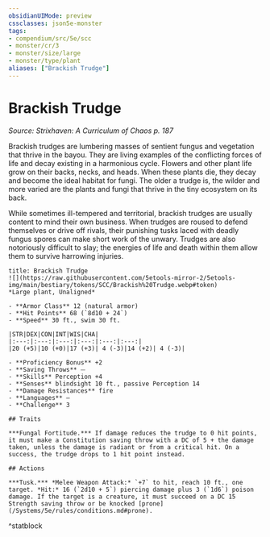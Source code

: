 ```yaml
---
obsidianUIMode: preview
cssclasses: json5e-monster
tags:
- compendium/src/5e/scc
- monster/cr/3
- monster/size/large
- monster/type/plant
aliases: ["Brackish Trudge"]
---
```

# Brackish Trudge
*Source: Strixhaven: A Curriculum of Chaos p. 187*  

Brackish trudges are lumbering masses of sentient fungus and vegetation that thrive in the bayou. They are living examples of the conflicting forces of life and decay existing in a harmonious cycle. Flowers and other plant life grow on their backs, necks, and heads. When these plants die, they decay and become the ideal habitat for fungi. The older a trudge is, the wilder and more varied are the plants and fungi that thrive in the tiny ecosystem on its back.

While sometimes ill-tempered and territorial, brackish trudges are usually content to mind their own business. When trudges are roused to defend themselves or drive off rivals, their punishing tusks laced with deadly fungus spores can make short work of the unwary. Trudges are also notoriously difficult to slay; the energies of life and death within them allow them to survive harrowing injuries.

```ad-statblock
title: Brackish Trudge
![](https://raw.githubusercontent.com/5etools-mirror-2/5etools-img/main/bestiary/tokens/SCC/Brackish%20Trudge.webp#token)
*Large plant, Unaligned*

- **Armor Class** 12 (natural armor)
- **Hit Points** 68 (`8d10 + 24`)
- **Speed** 30 ft., swim 30 ft.

|STR|DEX|CON|INT|WIS|CHA|
|:---:|:---:|:---:|:---:|:---:|:---:|
|20 (+5)|10 (+0)|17 (+3)| 4 (-3)|14 (+2)| 4 (-3)|

- **Proficiency Bonus** +2
- **Saving Throws** ⏤
- **Skills** Perception +4
- **Senses** blindsight 10 ft., passive Perception 14
- **Damage Resistances** fire
- **Languages** —
- **Challenge** 3

## Traits

***Fungal Fortitude.*** If damage reduces the trudge to 0 hit points, it must make a Constitution saving throw with a DC of 5 + the damage taken, unless the damage is radiant or from a critical hit. On a success, the trudge drops to 1 hit point instead.

## Actions

***Tusk.*** *Melee Weapon Attack:* `+7` to hit, reach 10 ft., one target. *Hit:* 16 (`2d10 + 5`) piercing damage plus 3 (`1d6`) poison damage. If the target is a creature, it must succeed on a DC 15 Strength saving throw or be knocked [prone](/Systems/5e/rules/conditions.md#prone).
```
^statblock